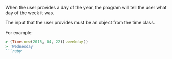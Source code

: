 When the user provides a day of the year, the program will tell the user what day of the week it was.

The input that the user provides must be an object from the time class.

For example:

```ruby
> (Time.new(2015, 04, 22)).weekday()
> 'Wednesday'
```ruby

